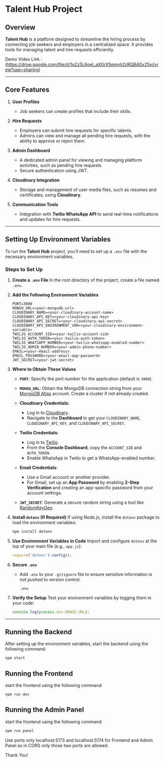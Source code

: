 # Talent Hub Project

## Overview
**Talent Hub** is a platform designed to streamline the hiring process by connecting job seekers and employers in a centralized space. It provides tools for managing talent and hire requests efficiently.

Demo Video Link : (https://drive.google.com/file/d/1qZz5L6oeI_aXGrX5qmyh2zRQB4Gx25xi/view?usp=sharing)

---

## Core Features

1. **User Profiles**
   - Job seekers can create profiles that include their skills.

2. **Hire Requests**
   - Employers can submit hire requests for specific talents.
   - Admins can view and manage all pending hire requests, with the ability to approve or reject them.

3. **Admin Dashboard**
   - A dedicated admin panel for viewing and managing platform activities, such as pending hire requests.
   - Secure authentication using JWT.

4. **Cloudinary Integration**
   - Storage and management of user media files, such as resumes and certificates, using **Cloudinary**.

5. **Communication Tools**
   - Integration with **Twilio WhatsApp API** to send real-time notifications and updates for hire requests.

---

## Setting Up Environment Variables
To run the **Talent Hub** project, you'll need to set up a `.env` file with the necessary environment variables.

### Steps to Set Up

1. **Create a `.env` File**
   In the root directory of the project, create a file named `.env`.

2. **Add the Following Environment Variables**
   ```plaintext
   PORT=3000
   MONGO_URL=<your-mongodb-url>
   CLOUDINARY_NAME=<your-cloudinary-account-name>
   CLOUDINARY_API_KEY=<your-cloudinary-api-key>
   CLOUDINARY_API_SECRET=<your-cloudinary-api-secret>
   CLOUDINARY_API_ENVIRONMENT_VAR=<your-cloudinary-environment-variable>
   TWILIO_ACCOUNT_SID=<your-twilio-account-sid>
   TWILIO_AUTH_TOKEN=<your-twilio-auth-token>
   TWILIO_WHATSAPP_NUMBER=<your-twilio-whatsapp-enabled-number>
   TWILIO_ADMIN_NUMBER=<your-admin-phone-number>
   EMAIL=<your-email-address>
   EMAIL_PASSWORD=<your-email-app-password>
   JWT_SECRET=<your-jwt-secret>
   ```

3. **Where to Obtain These Values**

   - **`PORT`**: Specify the port number for the application (default is `3000`).

   - **`MONGO_URL`**: Obtain the MongoDB connection string from your [MongoDB Atlas](https://www.mongodb.com/cloud/atlas) account. Create a cluster if not already created.

   - **Cloudinary Credentials**:
     - Log in to [Cloudinary](https://cloudinary.com).
     - Navigate to the **Dashboard** to get your `CLOUDINARY_NAME`, `CLOUDINARY_API_KEY`, and `CLOUDINARY_API_SECRET`.

   - **Twilio Credentials**:
     - Log in to [Twilio](https://www.twilio.com).
     - From the **Console Dashboard**, copy the `ACCOUNT_SID` and `AUTH_TOKEN`.
     - Enable WhatsApp in Twilio to get a WhatsApp-enabled number.

   - **Email Credentials**:
     - Use a Gmail account or another provider.
     - For Gmail, set up an **App Password** by enabling **2-Step Verification** and creating an app-specific password from your account settings.

   - **`JWT_SECRET`**: Generate a secure random string using a tool like [RandomKeyGen](https://randomkeygen.com).

4. **Install `dotenv` (If Required)**
   If using Node.js, install the `dotenv` package to load the environment variables:
   ```bash
   npm install dotenv
   ```

5. **Use Environment Variables in Code**
   Import and configure `dotenv` at the top of your main file (e.g., `app.js`):
   ```javascript
   require('dotenv').config();
   ```

6. **Secure `.env`**
   - Add `.env` to your `.gitignore` file to ensure sensitive information is not pushed to version control:
     ```plaintext
     .env
     ```

7. **Verify the Setup**
   Test your environment variables by logging them in your code:
   ```javascript
   console.log(process.env.MONGO_URL);
   ```

---

## Running the Backend
After setting up the environment variables, start the backend using the following command:
```bash
npm start
```
## Running the Frontend 
start the frontend using the following command:
```bash
npm run dev
```
## Running the Admin Panel
start the frontend using the following command:
```bash
npm run panel 
```

Use ports only localhost:5173 and localhost:5174 for Frontend and Admin Panel as in CORS only those two ports are allowed.

Thank You!
